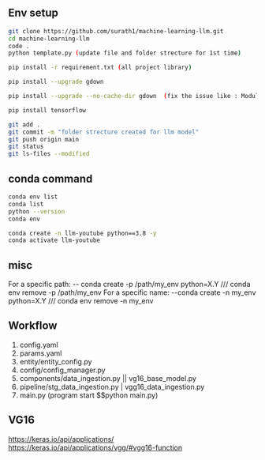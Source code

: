 
## Env setup 

```bash
git clone https://github.com/surath1/machine-learning-llm.git
cd machine-learning-llm
code .
python template.py (update file and folder strecture for 1st time)

pip install -r requirement.txt (all project library)

pip install --upgrade gdown

pip install --upgrade --no-cache-dir gdown  (fix the issue like : ModuleNotFoundError: No module named 'gdown' )

pip install tensorflow

git add .
git commit -m "folder strecture created for llm model"
git push origin main
git status
git ls-files --modified
```

## conda command

```bash
conda env list
conda list
python --version
conda env

conda create -n llm-youtube python==3.8 -y
conda activate llm-youtube
```

## misc

For a specific path: 
    -- conda create -p /path/my_env python=X.Y  /// conda env remove -p /path/my_env
For a specific name: 
    --conda create -n my_env python=X.Y /// conda env remove -n my_env


## Workflow

1. config.yaml
2. params.yaml
3. entity/entity_config.py
4. config/config_manager.py
5. components/data_ingestion.py || vg16_base_model.py 
6. pipeline/stg_data_ingestion.py | vgg16_data_ingestion.py
7. main.py  (program start $$python main.py)

## VG16

https://keras.io/api/applications/
https://keras.io/api/applications/vgg/#vgg16-function

